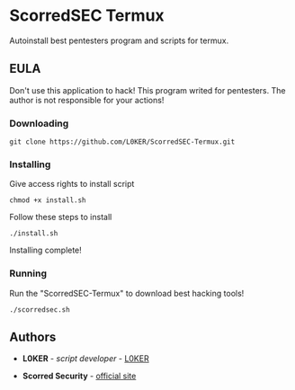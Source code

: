 # ScorredSEC Termux

Autoinstall best pentesters program and scripts for termux.

## EULA

Don't use this application to hack! This program writed for pentesters. The author is not responsible for your actions!


### Downloading

```
git clone https://github.com/L0KER/ScorredSEC-Termux.git
```


### Installing

Give access rights to install script

```
chmod +x install.sh
```


Follow these steps to install

```
./install.sh
```

Installing complete!

### Running

Run the "ScorredSEC-Termux" to download best hacking tools!

```
./scorredsec.sh
```
## Authors

* **L0KER** - *script developer* - [L0KER](https://github.com/L0KER)

* **Scorred Security** - [official site](https://scorred-security.000webhostapp.com)

